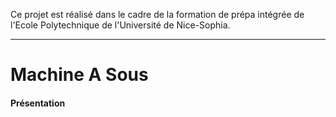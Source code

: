 Ce projet est réalisé dans le cadre de la formation de prépa intégrée de l'Ecole Polytechnique de l'Université de Nice-Sophia.
***
# Machine A Sous
#### Présentation
